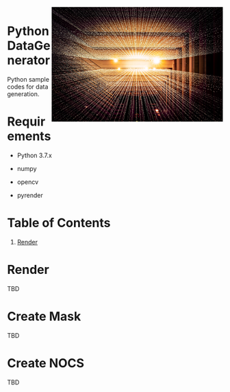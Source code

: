 <img src="https://github.com/Robonchu/PythonDataGenerator/blob/master/imgs/big_data.jpg?raw=true" align="right" width="400" alt="header pic"/>

# PythonDataGenerator

Python sample codes for data generation.

# Requirements

- Python 3.7.x

- numpy

- opencv

- pyrender

# Table of Contents

1. [Render](#render)

# Render

TBD

# Create Mask

TBD

# Create NOCS

TBD